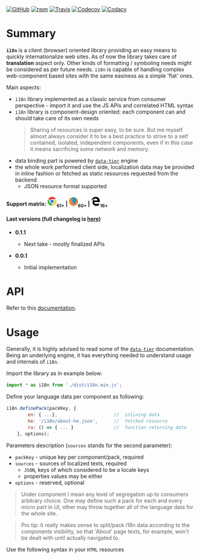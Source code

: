 [![GitHub](https://img.shields.io/github/license/gullerya/i18n.svg)](https://github.com/gullerya/i18n)
[![npm](https://img.shields.io/npm/v/@gullerya/i18n.svg?label=npm%20@gullerya/i18n)](https://www.npmjs.com/package/@gullerya/i18n)
[![Travis](https://travis-ci.org/gullerya/i18n.svg?branch=master)](https://travis-ci.org/gullerya/i18n)
[![Codecov](https://img.shields.io/codecov/c/github/gullerya/i18n/master.svg)](https://codecov.io/gh/gullerya/i18n/branch/master)
[![Codacy](https://img.shields.io/codacy/grade/2b0fe66aa5344be9aebab713b0a07f24.svg?logo=codacy)](https://www.codacy.com/app/gullerya/i18n)

# Summary

__`i18n`__ is a client (browser) oriented library providing an easy means to quickly internationalize web sites.
As of now the library takes care of __translation__ aspect only. Other kinds of formatting / symboling needs might be considered as per future needs.
`i18n` is capable of handling complex web-component based sites with the same easiness as a simple 'flat' ones.

Main aspects:
* `i18n` library implemented as a classic service from consumer perspective - import it and use the JS APIs and correlated HTML syntax
* `i18n` library is component-design oriented: each component can and should take care of its own needs
    > Sharing of resources is super easy, to be sure. But me myself almost always consider it to be a best practice to strive to a self contained, isolated, independent components, even if in this case it means sacrificing some network and memory.
* data binding part is powered by [`data-tier`](https://www.npmjs.com/package/data-tier) engine
* the whole work performed client side, localization data may be provided in inline fashion or fetched as static resources requested from the backend
    * JSON resource format supported

#### Support matrix: ![CHROME](docs/browser_icons/chrome.png)<sub>61+</sub> | ![FIREFOX](docs/browser_icons/firefox.png)<sub>60+</sub> | ![EDGE](docs/browser_icons/edge.png)<sub>16+</sub>

#### Last versions (full changelog is [here](docs/changelog.md))

* __0.1.1__
  * Next take - mostly finalized APIs

* __0.0.1__
  * Initial implementation

# API
Refer to this [documentation](docs/api.md).

# Usage

Generally, it is highly advised to read some of the [`data-tier`](https://www.npmjs.com/package/data-tier) documentation. Being an underlying engine, it has everything needed to understand usage and internals of `i18n`.

Import the library as in example below:
```javascript
import * as i18n from './dist/i18n.min.js';
```

Define your language data per component as following:
```javascript
i18n.definePack(packKey, {
		en: { ...},                     //  inlining data
		he: '/i18n/about-he.json',      //  fetched resource
		ru: () => { ... }               //  function returning data
	}, options);
```

Parameters description (`sources` stands for the second parameter):
* `packKey` - unique key per component/pack, required
* `sources` - sources of localized texts, required
    * `JSON`, keys of which considered to be a locale keys
    * properties values may be either 
* `options` - reserved, optional

> Under component I mean any level of segregation up to consumers arbitrary choice. One may define such a pack for each and every micro part in UI, other may throw together all of the language data for the whole site.

> Pro tip: it really makes sense to split/pack i18n data according to the components visibility, so that 'About' page texts, for example, won't be dealt with until actually navigated to.

Use the following syntax in your `HTML` resources